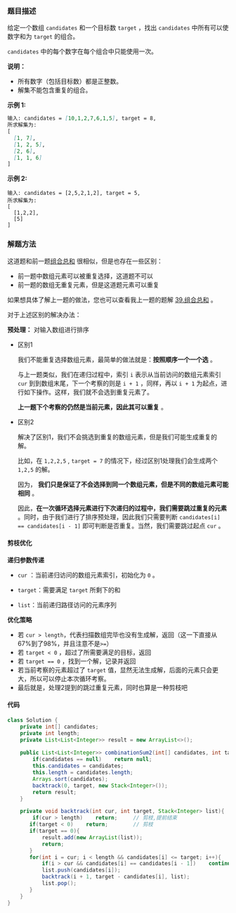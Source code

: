 ### 题目描述

给定一个数组 `candidates` 和一个目标数 `target` ，找出 `candidates` 中所有可以使数字和为 `target` 的组合。

`candidates` 中的每个数字在每个组合中只能使用一次。

**说明：**

- 所有数字（包括目标数）都是正整数。
- 解集不能包含重复的组合。 

**示例 1:**

```markdown
输入: candidates = [10,1,2,7,6,1,5], target = 8,
所求解集为:
[
  [1, 7],
  [1, 2, 5],
  [2, 6],
  [1, 1, 6]
]
```

**示例 2:**

```
输入: candidates = [2,5,2,1,2], target = 5,
所求解集为:
[
  [1,2,2],
  [5]
]
```

### 解题方法

这道题和前一题[组合总和](https://leetcode-cn.com/problems/combination-sum/) 很相似，但是也存在一些区别：

- 前一题中数组元素可以被重复选择，这道题不可以
- 前一题的数组无重复元素，但是这道题元素可以重复

如果想具体了解上一题的做法，您也可以查看我上一题的题解 [39.组合总和](4489) 。

对于上述区别的解决办法：

**预处理：** 对输入数组进行排序

- 区别1

  我们不能重复选择数组元素，最简单的做法就是：**按照顺序一个一个选** 。

  与上一题类似，我们在递归过程中，索引 `i` 表示从当前访问的数组元素索引 `cur` 到到数组末尾，下一个考察的则是 `i + 1` ，同样，再以 `i + 1` 为起点，进行如下操作。这样，我们就不会选到重复元素了。

  **上一题下个考察的仍然是当前元素，因此其可以重复** 。

- 区别2

  解决了区别1，我们不会挑选到重复的数组元素，但是我们可能生成重复的解。

  比如，在 `1,2,2,5` , `target = 7` 的情况下，经过区别1处理我们会生成两个 `1,2,5` 的解。

  因为， **我们只是保证了不会选择到同一个数组元素，但是不同的数组元素可能相同** 。

  因此，**在一次循环选择元素进行下次递归的过程中，我们需要跳过重复的元素** 。同时，由于我们进行了排序预处理，因此我们只需要判断 `candidates[i] == candidates[i - 1]` 即可判断是否重复。当然，我们需要跳过起点 `cur` 。

#### 剪枝优化

**递归参数传递**

- `cur` ：当前递归访问的数组元素索引，初始化为 `0` 。
- `target`：需要满足 `target` 所剩下的和

- `list`：当前递归路径访问的元素序列

**优化策略**

- 若 `cur > length`，代表扫描数组完毕也没有生成解，返回（这一下直接从67%到了98%，并且注意不是`>=`）
- 若 `target < 0` ，超过了所需要满足的目标，返回
- 若 `target == 0` ，找到一个解，记录并返回
- 若当前考察的元素超过了 `target` 值，显然无法生成解，后面的元素只会更大，所以可以停止本次循环考察。
- 最后就是，处理2提到的跳过重复元素，同时也算是一种剪枝吧

#### 代码

```java
class Solution {
    private int[] candidates;
    private int length;
    private List<List<Integer>> result = new ArrayList<>();
    
    public List<List<Integer>> combinationSum2(int[] candidates, int target) {
        if(candidates == null)    return null;
        this.candidates = candidates;
        this.length = candidates.length;
        Arrays.sort(candidates);
        backtrack(0, target, new Stack<Integer>());
        return result;
    }

    private void backtrack(int cur, int target, Stack<Integer> list){
        if(cur > length)    return;     // 剪枝,提前结束
       if(target < 0)    return;        // 剪枝
       if(target == 0){
           result.add(new ArrayList(list));
           return;
       }
       for(int i = cur; i < length && candidates[i] <= target; i++){
           if(i > cur && candidates[i] == candidates[i - 1])    continue;   // 去除重复解
           list.push(candidates[i]);
           backtrack(i + 1, target - candidates[i], list);
           list.pop();
       }
    }
}
```

